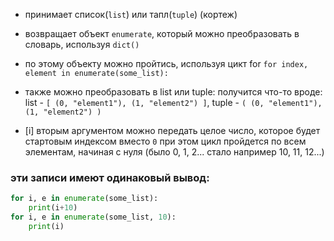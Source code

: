 - принимает список(`list`) или тапл(`tuple`) (кортеж)
- возвращает объект `enumerate`, который можно преобразовать в словарь, используя `dict()`
- по этому объекту можно пройтись, используя цикт for
	`for index, element in enumerate(some_list):`
- также можно преобразовать в list или tuple:
	получится что-то вроде: list  -  `[ (0, "element1"), (1, "element2") ]`,
	 tuple  -  `( (0, "element1"), (1, "element2") )`

- [i] вторым аргументом можно передать целое число, которое будет стартовым индексом вместо `0`
при этом цикл пройдется по всем элементам, начиная с нуля (было 0, 1, 2... стало например 10, 11, 12...)
### эти записи имеют одинаковый вывод:
```python
for i, e in enumerate(some_list):
	print(i+10)
for i, e in enumerate(some_list, 10):
	print(i)
```